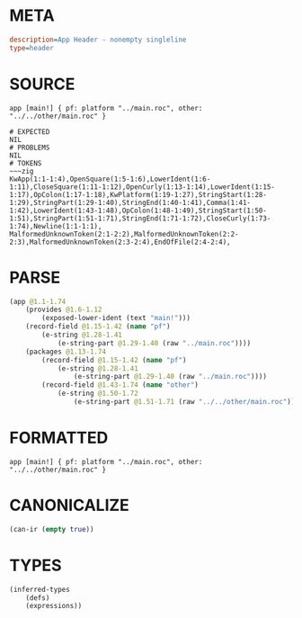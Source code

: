 # META
~~~ini
description=App Header - nonempty singleline
type=header
~~~
# SOURCE
~~~roc
app [main!] { pf: platform "../main.roc", other: "../../other/main.roc" }
~~~
~~~
# EXPECTED
NIL
# PROBLEMS
NIL
# TOKENS
~~~zig
KwApp(1:1-1:4),OpenSquare(1:5-1:6),LowerIdent(1:6-1:11),CloseSquare(1:11-1:12),OpenCurly(1:13-1:14),LowerIdent(1:15-1:17),OpColon(1:17-1:18),KwPlatform(1:19-1:27),StringStart(1:28-1:29),StringPart(1:29-1:40),StringEnd(1:40-1:41),Comma(1:41-1:42),LowerIdent(1:43-1:48),OpColon(1:48-1:49),StringStart(1:50-1:51),StringPart(1:51-1:71),StringEnd(1:71-1:72),CloseCurly(1:73-1:74),Newline(1:1-1:1),
MalformedUnknownToken(2:1-2:2),MalformedUnknownToken(2:2-2:3),MalformedUnknownToken(2:3-2:4),EndOfFile(2:4-2:4),
~~~
# PARSE
~~~clojure
(app @1.1-1.74
	(provides @1.6-1.12
		(exposed-lower-ident (text "main!")))
	(record-field @1.15-1.42 (name "pf")
		(e-string @1.28-1.41
			(e-string-part @1.29-1.40 (raw "../main.roc"))))
	(packages @1.13-1.74
		(record-field @1.15-1.42 (name "pf")
			(e-string @1.28-1.41
				(e-string-part @1.29-1.40 (raw "../main.roc"))))
		(record-field @1.43-1.74 (name "other")
			(e-string @1.50-1.72
				(e-string-part @1.51-1.71 (raw "../../other/main.roc"))))))
~~~
# FORMATTED
~~~roc
app [main!] { pf: platform "../main.roc", other: "../../other/main.roc" }
~~~
# CANONICALIZE
~~~clojure
(can-ir (empty true))
~~~
# TYPES
~~~clojure
(inferred-types
	(defs)
	(expressions))
~~~
